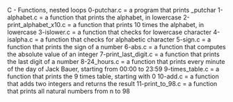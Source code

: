 C - Functions, nested loops
0-putchar.c = a program that prints _putchar
1-alphabet.c =  a function that prints the alphabet, in lowercase
2-print_alphabet_x10.c = a function that prints 10 times the alphabet, in lowercase
3-islower.c =  a function that checks for lowercase character
4-isalpha.c = a function that checks for alphabetic character
5-sign.c = a function that prints the sign of a number
6-abs.c =  a function that computes the absolute value of an integer
7-print_last_digit.c = a function that prints the last digit of a number
8-24_hours.c =  a function that prints every minute of the day of Jack Bauer, starting from 00:00 to 23:59
9-times_table.c = a function that prints the 9 times table, starting with 0
10-add.c =  a function that adds two integers and returns the result
11-print_to_98.c = a function that prints all natural numbers from n to 98
